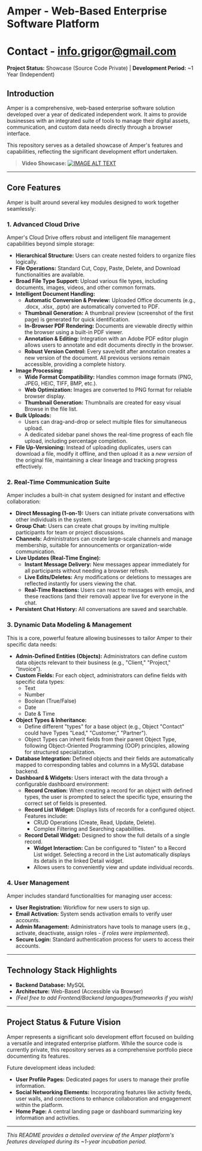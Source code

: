 # Amper - Web-Based Enterprise Software Platform
# Contact - info.grigor@gmail.com

**Project Status:** Showcase (Source Code Private) | **Development Period:** ~1 Year (Independent)

## Introduction

Amper is a comprehensive, web-based enterprise software solution developed over a year of dedicated independent work. It aims to provide businesses with an integrated suite of tools to manage their digital assets, communication, and custom data needs directly through a browser interface.

This repository serves as a detailed showcase of Amper's features and capabilities, reflecting the significant development effort undertaken.

> **Video Showcase:**
[![IMAGE ALT TEXT](http://img.youtube.com/vi/qJ2LjMnXkBQ/0.jpg)](http://www.youtube.com/watch?v=qJ2LjMnXkBQ "Video Title")

---

## Core Features

Amper is built around several key modules designed to work together seamlessly:

### 1. Advanced Cloud Drive

Amper's Cloud Drive offers robust and intelligent file management capabilities beyond simple storage:

* **Hierarchical Structure:** Users can create nested folders to organize files logically.
* **File Operations:** Standard Cut, Copy, Paste, Delete, and Download functionalities are available.
* **Broad File Type Support:** Upload various file types, including documents, images, videos, and other common formats.
* **Intelligent Document Handling:**
    * **Automatic Conversion & Preview:** Uploaded Office documents (e.g., .docx, .xlsx, .pptx) are automatically converted to PDF.
    * **Thumbnail Generation:** A thumbnail preview (screenshot of the first page) is generated for quick identification.
    * **In-Browser PDF Rendering:** Documents are viewable directly within the browser using a built-in PDF viewer.
    * **Annotation & Editing:** Integration with an Adobe PDF editor plugin allows users to annotate and edit documents directly in the browser.
    * **Robust Version Control:** Every save/edit after annotation creates a new version of the document. All previous versions remain accessible, providing a complete history.
* **Image Processing:**
    * **Wide Format Compatibility:** Handles common image formats (PNG, JPEG, HEIC, TIFF, BMP, etc.).
    * **Web Optimization:** Images are converted to PNG format for reliable browser display.
    * **Thumbnail Generation:** Thumbnails are created for easy visual Browse in the file list.
* **Bulk Uploads:**
    * Users can drag-and-drop or select multiple files for simultaneous upload.
    * A dedicated sidebar panel shows the real-time progress of each file upload, including percentage completion.
* **File Up-Versioning:** Instead of uploading duplicates, users can download a file, modify it offline, and then upload it as a *new version* of the original file, maintaining a clear lineage and tracking progress effectively.

### 2. Real-Time Communication Suite

Amper includes a built-in chat system designed for instant and effective collaboration:

* **Direct Messaging (1-on-1):** Users can initiate private conversations with other individuals in the system.
* **Group Chat:** Users can create chat groups by inviting multiple participants for team or project discussions.
* **Channels:** Administrators can create large-scale channels and manage membership, suitable for announcements or organization-wide communication.
* **Live Updates (Real-Time Engine):**
    * **Instant Message Delivery:** New messages appear immediately for all participants without needing a browser refresh.
    * **Live Edits/Deletes:** Any modifications or deletions to messages are reflected instantly for users viewing the chat.
    * **Real-Time Reactions:** Users can react to messages with emojis, and these reactions (and their removal) appear live for everyone in the chat.
* **Persistent Chat History:** All conversations are saved and searchable.

### 3. Dynamic Data Modeling & Management

This is a core, powerful feature allowing businesses to tailor Amper to their specific data needs:

* **Admin-Defined Entities (Objects):** Administrators can define custom data objects relevant to their business (e.g., "Client," "Project," "Invoice").
* **Custom Fields:** For each object, administrators can define fields with specific data types:
    * Text
    * Number
    * Boolean (True/False)
    * Date
    * Date & Time
* **Object Types & Inheritance:**
    * Define different "types" for a base object (e.g., Object "Contact" could have Types "Lead," "Customer," "Partner").
    * Object Types can inherit fields from their parent Object Type, following Object-Oriented Programming (OOP) principles, allowing for structured specialization.
* **Database Integration:** Defined objects and their fields are automatically mapped to corresponding tables and columns in a MySQL database backend.
* **Dashboard & Widgets:** Users interact with the data through a configurable dashboard environment:
    * **Record Creation:** When creating a record for an object with defined types, the user is prompted to select the specific type, ensuring the correct set of fields is presented.
    * **Record List Widget:** Displays lists of records for a configured object. Features include:
        * CRUD Operations (Create, Read, Update, Delete).
        * Complex Filtering and Searching capabilities.
    * **Record Detail Widget:** Designed to show the full details of a single record.
        * **Widget Interaction:** Can be configured to "listen" to a Record List widget. Selecting a record in the List automatically displays its details in the linked Detail widget.
        * Allows users to conveniently view and update individual records.

### 4. User Management

Amper includes standard functionalities for managing user access:

* **User Registration:** Workflow for new users to sign up.
* **Email Activation:** System sends activation emails to verify user accounts.
* **Admin Management:** Administrators have tools to manage users (e.g., activate, deactivate, assign roles - *if roles were implemented*).
* **Secure Login:** Standard authentication process for users to access their accounts.

---

## Technology Stack Highlights

* **Backend Database:** MySQL
* **Architecture:** Web-Based (Accessible via Browser)
* *(Feel free to add Frontend/Backend languages/frameworks if you wish)*

---

## Project Status & Future Vision

Amper represents a significant solo development effort focused on building a versatile and integrated enterprise platform. While the source code is currently private, this repository serves as a comprehensive portfolio piece documenting its features.

Future development ideas included:

* **User Profile Pages:** Dedicated pages for users to manage their profile information.
* **Social Networking Elements:** Incorporating features like activity feeds, user walls, and connections to enhance collaboration and engagement within the platform.
* **Home Page:** A central landing page or dashboard summarizing key information and activities.

---

*This README provides a detailed overview of the Amper platform's features developed during its ~1-year incubation period.*
